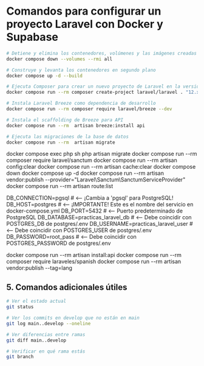 # Comandos para configurar un proyecto Laravel con Docker y Supabase

```bash
# Detiene y elimina los contenedores, volúmenes y las imágenes creadas por docker compose
docker compose down --volumes --rmi all

# Construye y levanta los contenedores en segundo plano
docker compose up -d --build

# Ejecuta Composer para crear un nuevo proyecto de Laravel en la versión 12.x dentro del contenedor
docker compose run --rm composer create-project laravel/laravel . "12.x"

# Instala Laravel Breeze como dependencia de desarrollo
docker compose run --rm composer require laravel/breeze --dev

# Instala el scaffolding de Breeze para API
docker compose run --rm  artisan breeze:install api

# Ejecuta las migraciones de la base de datos
docker compose run --rm  artisan migrate
```


docker compose exec php sh
php artisan migrate
docker compose run --rm composer require laravel/sanctum
docker compose run --rm artisan config:clear
docker compose run --rm artisan cache:clear
docker compose down
docker compose up -d
docker compose run --rm artisan vendor:publish --provider="Laravel\Sanctum\SanctumServiceProvider"
docker compose run --rm artisan route:list

DB_CONNECTION=pgsql # <-- ¡Cambia a 'pgsql' para PostgreSQL!
DB_HOST=postgres    # <-- ¡IMPORTANTE! Este es el nombre del servicio en docker-compose.yml
DB_PORT=5432        # <-- Puerto predeterminado de PostgreSQL
DB_DATABASE=practicas_laravel_db # <-- Debe coincidir con POSTGRES_DB de postgres/.env
DB_USERNAME=practicas_laravel_user # <-- Debe coincidir con POSTGRES_USER de postgres/.env
DB_PASSWORD=root_pass # <-- Debe coincidir con POSTGRES_PASSWORD de postgres/.env

docker compose run --rm artisan install:api
docker compose run --rm  composer require laraveles/spanish
docker compose run --rm artisan vendor:publish --tag=lang
## 5. Comandos adicionales útiles

```bash
# Ver el estado actual
git status

# Ver los commits en develop que no están en main
git log main..develop --oneline

# Ver diferencias entre ramas
git diff main..develop

# Verificar en qué rama estás
git branch